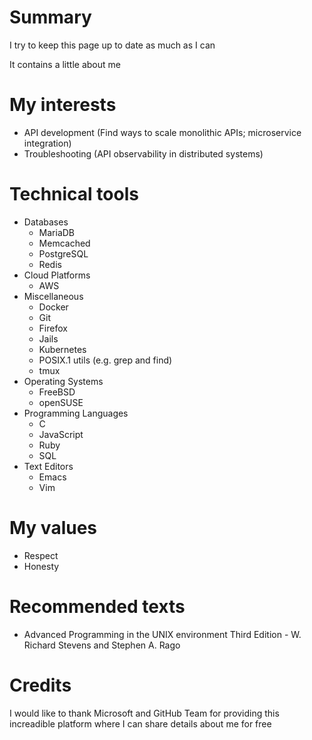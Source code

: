 
# Summary
I try to keep this page up to date as much as I can

It contains a little about me
# My interests
* API development (Find ways to scale monolithic APIs; microservice integration)
* Troubleshooting (API observability in distributed systems)
# Technical tools
* Databases
  * MariaDB
  * Memcached
  * PostgreSQL
  * Redis
* Cloud Platforms
  * AWS
* Miscellaneous
  * Docker
  * Git
  * Firefox
  * Jails
  * Kubernetes
  * POSIX.1 utils (e.g. grep and find)
  * tmux
* Operating Systems
  * FreeBSD
  * openSUSE
* Programming Languages
  * C
  * JavaScript
  * Ruby
  * SQL
* Text Editors
  * Emacs
  * Vim
# My values
* Respect
* Honesty
# Recommended texts
* Advanced Programming in the UNIX environment Third Edition - W. Richard Stevens and Stephen A. Rago
# Credits
I would like to thank Microsoft and GitHub Team for providing this increadible platform where I can share details about me for free


<!--
## Hi there 👋

**kaiquekandykoga/kaiquekandykoga** is a ✨ _special_ ✨ repository because its `README.md` (this file) appears on your GitHub profile.

Here are some ideas to get you started:

- 🔭 I’m currently working on ...
- 🌱 I’m currently learning ...
- 👯 I’m looking to collaborate on ...
- 🤔 I’m looking for help with ...
- 💬 Ask me about ...
- 📫 How to reach me: ...
- 😄 Pronouns: ...
- ⚡ Fun fact: ...
-->
